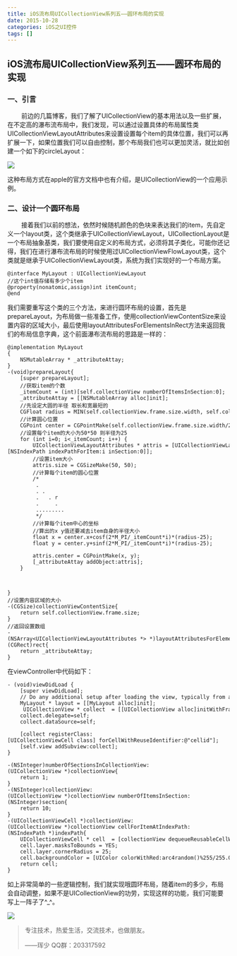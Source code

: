 ```yaml
---
title: iOS流布局UICollectionView系列五——圆环布局的实现
date: 2015-10-28
categories: iOS之UI控件
tags: []
---
```

## iOS流布局UICollectionView系列五——圆环布局的实现

### 一、引言

        前边的几篇博客，我们了解了UICollectionView的基本用法以及一些扩展，在不定高的瀑布流布局中，我们发现，可以通过设置具体的布局属性类UICollectionViewLayoutAttributes来设置设置每个item的具体位置，我们可以再扩展一下，如果位置我们可以自由控制，那个布局我们也可以更加灵活，就比如创建一个如下的circleLayout：

![](http://static.oschina.net/uploads/space/2015/1028/133523_zbfj_2340880.png)

这种布局方式在apple的官方文档中也有介绍，是UICollectionView的一个应用示例。

### 二、设计一个圆环布局

        接着我们以前的想法，依然时候随机颜色的色块来表达我们的item，先自定义一个layout类，这个类继承于UICollectionViewLayout，UICollectionLayout是一个布局抽象基类，我们要使用自定义的布局方式，必须将其子类化，可能你还记得，我们在进行瀑布流布局的时候使用过UICollectionViewFlowLayout类，这个类就是继承于UICollectionViewLayout类，系统为我们实现好的一个布局方案。

```
@interface MyLayout : UICollectionViewLayout
//这个int值存储有多少个item
@property(nonatomic,assign)int itemCount;
@end
```

我们需要重写这个类的三个方法，来进行圆环布局的设置，首先是prepareLayout，为布局做一些准备工作，使用collectionViewContentSize来设置内容的区域大小，最后使用layoutAttributesForElementsInRect方法来返回我们的布局信息字典，这个前面瀑布流布局的思路是一样的：

```
@implementation MyLayout
{
    NSMutableArray * _attributeAttay;
}
-(void)prepareLayout{
    [super prepareLayout];
    //获取item的个数
    _itemCount = (int)[self.collectionView numberOfItemsInSection:0];
    _attributeAttay = [[NSMutableArray alloc]init];
    //先设定大圆的半径 取长和宽最短的
    CGFloat radius = MIN(self.collectionView.frame.size.width, self.collectionView.frame.size.height)/2;
    //计算圆心位置
    CGPoint center = CGPointMake(self.collectionView.frame.size.width/2, self.collectionView.frame.size.height/2);
    //设置每个item的大小为50*50 则半径为25
    for (int i=0; i<_itemCount; i++) {
        UICollectionViewLayoutAttributes * attris = [UICollectionViewLayoutAttributes layoutAttributesForCellWithIndexPath:[NSIndexPath indexPathForItem:i inSection:0]];
        //设置item大小
        attris.size = CGSizeMake(50, 50);
        //计算每个item的圆心位置
        /*
         .
         . .
         .   . r
         .     .
         .........
         */
        //计算每个item中心的坐标
        //算出的x y值还要减去item自身的半径大小
        float x = center.x+cosf(2*M_PI/_itemCount*i)*(radius-25);
        float y = center.y+sinf(2*M_PI/_itemCount*i)*(radius-25);
     
        attris.center = CGPointMake(x, y);
        [_attributeAttay addObject:attris];
    }
    
   
    
}
//设置内容区域的大小
-(CGSize)collectionViewContentSize{
    return self.collectionView.frame.size;
}
//返回设置数组
-(NSArray<UICollectionViewLayoutAttributes *> *)layoutAttributesForElementsInRect:(CGRect)rect{
    return _attributeAttay;
}
```

在viewController中代码如下：

```
- (void)viewDidLoad {
    [super viewDidLoad];
    // Do any additional setup after loading the view, typically from a nib.
    MyLayout * layout = [[MyLayout alloc]init];
     UICollectionView * collect  = [[UICollectionView alloc]initWithFrame:CGRectMake(0, 0, 320, 400) collectionViewLayout:layout];
    collect.delegate=self;
    collect.dataSource=self;
    
    [collect registerClass:[UICollectionViewCell class] forCellWithReuseIdentifier:@"cellid"];
    [self.view addSubview:collect];
}

-(NSInteger)numberOfSectionsInCollectionView:(UICollectionView *)collectionView{
    return 1;
}
-(NSInteger)collectionView:(UICollectionView *)collectionView numberOfItemsInSection:(NSInteger)section{
    return 10;
}
-(UICollectionViewCell *)collectionView:(UICollectionView *)collectionView cellForItemAtIndexPath:(NSIndexPath *)indexPath{
    UICollectionViewCell * cell  = [collectionView dequeueReusableCellWithReuseIdentifier:@"cellid" forIndexPath:indexPath];
    cell.layer.masksToBounds = YES;
    cell.layer.cornerRadius = 25;
    cell.backgroundColor = [UIColor colorWithRed:arc4random()%255/255.0 green:arc4random()%255/255.0 blue:arc4random()%255/255.0 alpha:1];
    return cell;
}
```

如上非常简单的一些逻辑控制，我们就实现哦圆环布局，随着item的多少，布局会自动调整，如果不是UICollectionView的功劳，实现这样的功能，我们可能要写上一阵子了^_^。

![](http://static.oschina.net/uploads/space/2015/1028/140933_fEQy_2340880.png)

> 专注技术，热爱生活，交流技术，也做朋友。
> 
> ——珲少 QQ群：203317592
